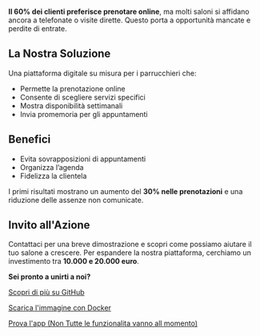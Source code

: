 
**Il 60% dei clienti preferisce prenotare online**, ma molti saloni si affidano ancora a telefonate o visite dirette. Questo porta a opportunità mancate e perdite di entrate.

## La Nostra Soluzione

Una piattaforma digitale su misura per i parrucchieri che:
- Permette la prenotazione online
- Consente di scegliere servizi specifici
- Mostra disponibilità settimanali
- Invia promemoria per gli appuntamenti

## Benefici

- Evita sovrapposizioni di appuntamenti
- Organizza l’agenda
- Fidelizza la clientela

I primi risultati mostrano un aumento del **30% nelle prenotazioni** e una riduzione delle assenze non comunicate.

## Invito all'Azione

Contattaci per una breve dimostrazione e scopri come possiamo aiutare il tuo salone a crescere. Per espandere la nostra piattaforma, cerchiamo un investimento tra **10.000 e 20.000 euro**.

**Sei pronto a unirti a noi?**

[Scopri di più su GitHub](https://github.com/StefaTerce/HairPlan)

[Scarica l'immagine con Docker](https://hub.docker.com/r/terceros/hairplan)

[Prova l'app (Non Tutte le funzionalita vanno all momento)](https://hairplan.onrender.com)


